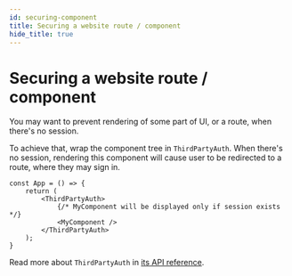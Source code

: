 ```yaml
---
id: securing-component
title: Securing a website route / component
hide_title: true
---
```


# Securing a website route / component
You may want to prevent rendering of some part of UI, or a route, when
there's no session.

To achieve that, wrap the component tree in `ThirdPartyAuth`. When there's no session, rendering this component
will cause user to be redirected to a route, where they may sign in.

```tsx
const App = () => {
    return (
        <ThirdPartyAuth>
            {/* MyComponent will be displayed only if session exists */}
            <MyComponent />
        </ThirdPartyAuth>
    );
}
```

Read more about `ThirdPartyAuth` in [its API reference](/docs/auth-react/docs/thirdparty/third-party-auth).
